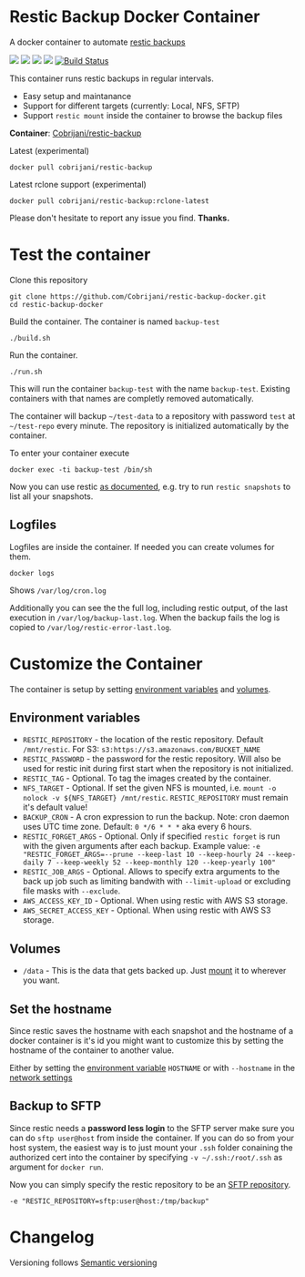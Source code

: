 # Restic Backup Docker Container
A docker container to automate [restic backups](https://restic.github.io/)


[![](https://images.microbadger.com/badges/image/cobrijani/restic-backup.svg)](https://microbadger.com/images/cobrijani/restic-backup "Get your own image badge on microbadger.com")
[![](https://images.microbadger.com/badges/version/cobrijani/restic-backup.svg)](https://microbadger.com/images/cobrijani/restic-backup "Get your own version badge on microbadger.com")
[![](https://images.microbadger.com/badges/image/cobrijani/restic-backup:rclone-latest.svg)](https://microbadger.com/images/cobrijani/restic-backup:rclone-latest "Get your own image badge on microbadger.com")
[![](https://images.microbadger.com/badges/version/cobrijani/restic-backup:rclone-latest.svg)](https://microbadger.com/images/cobrijani/restic-backup:rclone-latest "Get your own version badge on microbadger.com")
[![Build Status](https://travis-ci.org/Cobrijani/restic-backup-docker.svg?branch=master)](https://travis-ci.org/Cobrijani/restic-backup-docker)

This container runs restic backups in regular intervals.

* Easy setup and maintanance
* Support for different targets (currently: Local, NFS, SFTP)
* Support `restic mount` inside the container to browse the backup files

**Container**: [Cobrijani/restic-backup](https://hub.docker.com/r/cobrijani/restic-backup)


Latest (experimental)
```
docker pull cobrijani/restic-backup
```
Latest rclone support (experimental)
```
docker pull cobrijani/restic-backup:rclone-latest
```

Please don't hesitate to report any issue you find. **Thanks.**

# Test the container

Clone this repository

```
git clone https://github.com/Cobrijani/restic-backup-docker.git
cd restic-backup-docker
```

Build the container. The container is named `backup-test`
```
./build.sh
```

Run the container.
```
./run.sh
```

This will run the container `backup-test` with the name  `backup-test`. Existing containers with that names are completly removed automatically.

The container will backup `~/test-data` to a repository with password `test` at `~/test-repo` every minute. The repository is initialized automatically by the container.

To enter your container execute

```
docker exec -ti backup-test /bin/sh
```

Now you can use restic [as documented](https://restic.readthedocs.io/en/stable/Manual/), e.g. try to run `restic snapshots` to list all your snapshots.

## Logfiles
Logfiles are inside the container. If needed you can create volumes for them.

```
docker logs
```
Shows `/var/log/cron.log`

Additionally you can see the the full log, including restic output, of the last execution in `/var/log/backup-last.log`. When the backup fails the log is copied to `/var/log/restic-error-last.log`.

# Customize the Container

The container is setup by setting [environment variables](https://docs.docker.com/engine/reference/run/#/env-environment-variables) and [volumes](https://docs.docker.com/engine/reference/run/#volume-shared-filesystems).

## Environment variables

* `RESTIC_REPOSITORY` - the location of the restic repository. Default `/mnt/restic`. For S3: `s3:https://s3.amazonaws.com/BUCKET_NAME`
* `RESTIC_PASSWORD` - the password for the restic repository. Will also be used for restic init during first start when the repository is not initialized.
* `RESTIC_TAG` - Optional. To tag the images created by the container.
* `NFS_TARGET` - Optional. If set the given NFS is mounted, i.e. `mount -o nolock -v ${NFS_TARGET} /mnt/restic`. `RESTIC_REPOSITORY` must remain it's default value!
* `BACKUP_CRON` - A cron expression to run the backup. Note: cron daemon uses UTC time zone. Default: `0 */6 * * *` aka every 6 hours.
* `RESTIC_FORGET_ARGS` - Optional. Only if specified `restic forget` is run with the given arguments after each backup. Example value: `-e "RESTIC_FORGET_ARGS=--prune --keep-last 10 --keep-hourly 24 --keep-daily 7 --keep-weekly 52 --keep-monthly 120 --keep-yearly 100"`
* `RESTIC_JOB_ARGS` - Optional. Allows to specify extra arguments to the back up job such as limiting bandwith with `--limit-upload` or excluding file masks with `--exclude`.
* `AWS_ACCESS_KEY_ID` - Optional. When using restic with AWS S3 storage.
* `AWS_SECRET_ACCESS_KEY` - Optional. When using restic with AWS S3 storage.

## Volumes

* `/data` - This is the data that gets backed up. Just [mount](https://docs.docker.com/engine/reference/run/#volume-shared-filesystems) it to wherever you want.

## Set the hostname

Since restic saves the hostname with each snapshot and the hostname of a docker container is it's id you might want to customize this by setting the hostname of the container to another value.

Either by setting the [environment variable](https://docs.docker.com/engine/reference/run/#env-environment-variables) `HOSTNAME` or with `--hostname` in the [network settings](https://docs.docker.com/engine/reference/run/#network-settings)

## Backup to SFTP

Since restic needs a **password less login** to the SFTP server make sure you can do `sftp user@host` from inside the container. If you can do so from your host system, the easiest way is to just mount your `.ssh` folder conaining the authorized cert into the container by specifying `-v ~/.ssh:/root/.ssh` as argument for `docker run`.

Now you can simply specify the restic repository to be an [SFTP repository](https://restic.readthedocs.io/en/stable/Manual/#create-an-sftp-repository).

```
-e "RESTIC_REPOSITORY=sftp:user@host:/tmp/backup"
```

# Changelog

Versioning follows [Semantic versioning](http://semver.org/)
